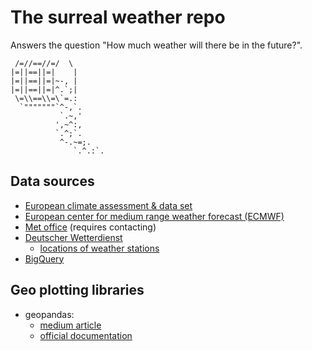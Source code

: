 # The surreal weather repo

Answers the question "How much weather will there be in the future?".


     /=//==//=/  \
    |=||==||=|    |
    |=||==||=|~-, |
    |=||==||=|^.`;|
     \=\\==\\=\`=.:
      `"""""""`^-,`.
               `.~,'
              ',~^:,
              `.^;`.
               ^-.~=;.
                  `.^.:`.
                  

## Data sources

* [European climate assessment & data set](https://www.ecad.eu//dailydata/index.php)
* [European center for medium range weather forecast (ECMWF)](https://www.ecmwf.int/en/forecasts/datasets)
* [Met office](https://www.metoffice.gov.uk/services/data/met-office-data-for-reuse) (requires contacting)
* [Deutscher Wetterdienst](https://www.dwd.de/DE/leistungen/klimadatendeutschland/klimadatendeutschland.html)
    * [locations of weather stations](https://www.dwd.de/DE/leistungen/klimadatendeutschland/statliste/statlex_html.html?view=nasPublication&nn=16102)
* [BigQuery](https://cloud.google.com/blog/products/gcp/global-historical-daily-weather-data-now-available-in-bigquery) 

## Geo plotting libraries

* geopandas:
    * [medium article](https://towardsdatascience.com/geopandas-101-plot-any-data-with-a-latitude-and-longitude-on-a-map-98e01944b972)
    * [official documentation](http://geopandas.org/index.html) 
